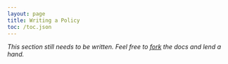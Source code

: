 ```yaml
---
layout: page
title: Writing a Policy
toc: /toc.json
---
```

<!---
TODO
-->
*This section still needs to be written. Feel free to [fork]({{site.url}}/dev/code) the docs and lend a hand.*
